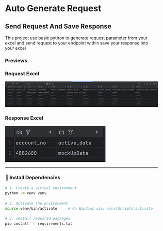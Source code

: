 # Auto Generate Request
## Send Request And Save Response

This project use basic python to generate request parameter from your excel and send request to your endpoint within save your response into your excel

### Previews

### Request Excel
![Index](resource/request_excel.png)

### Response Excel
![SearchResult](resource/response.png)

---

### 🔧 Install Dependencies

```bash
# 1. Create a virtual environment
python -m venv venv

# 2. Activate the environment
source venv/bin/activate     # On Windows use: venv\Scripts\activate

# 3. Install required packages
pip install -r requirements.txt
